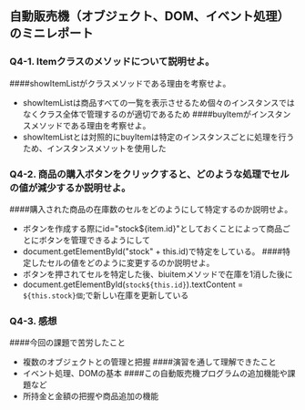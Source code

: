 ## 自動販売機（オブジェクト、DOM、イベント処理）のミニレポート
### Q4-1. Itemクラスのメソッドについて説明せよ。
####showItemListがクラスメソッドである理由を考察せよ。
* showItemListは商品すべての一覧を表示させるため個々のインスタンスではなくクラス全体で管理するのが適切であるため
####buyItemがインスタンスメソッドである理由を考察せよ。
* showItemListとは対照的にbuyItemは特定のインスタンスごとに処理を行うため、インスタンスメソットを使用した

### Q4-2. 商品の購入ボタンをクリックすると、どのような処理でセルの値が減少するか説明せよ。
####購入された商品の在庫数のセルをどのようにして特定するのか説明せよ。
* ボタンを作成する際にid="stock${item.id}"としておくことによって商品ごとにボタンを管理できるようにして
* document.getElementById("stock" + this.id)で特定をしている。
####特定したセルの値をどのように変更するのか説明せよ。
* ボタンを押されてセルを特定した後、biuitemメソッドで在庫を1消した後に
* document.getElementById(`stock${this.id}`).textContent = `${this.stock}個`;で新しい在庫を更新している
### Q4-3. 感想
####今回の課題で苦労したこと
* 複数のオブジェクトとの管理と把握
####演習を通して理解できたこと
* イベント処理、DOMの基本 
####この自動販売機プログラムの追加機能や課題など
* 所持金と金額の把握や商品追加の機能
